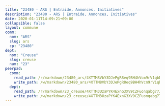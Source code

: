 ```yaml
---
title: "23480 - ARS | Entraide, Annonces, Initiatives"
description: "23480 - ARS | Entraide, Annonces, Initiatives"
date: 2020-01-11T14:09:21+09:00
collapsible: false
layout: commune
comm:
  nom: "ARS"
  slug: ars
  cp: "23480"
dept:
  nom: "Creuse"
  slug: creuse
  num: "23"
peerpad:
  comm:
    read_path: /r/markdown/23480_ars/4XTTM8VbY3DJePgR8eq9BH4hVcm9rV1qbDJXtbgTp7JoRiM3C
    write_path: /w/markdown/23480_ars/4XTTM8VbY3DJePgR8eq9BH4hVcm9rV1qbDJXtbgTp7JoRiM3C-K3TgU5XdiUWBsFbShRUric7VAvABx4BuszqKmyej6CccRpMUgSrFbZxtYqPwwaeqqrMTTp2NBr3kwdcfjAB1KDRi36pHvNb97H9qmGy62cSaG4RV3dnWB6wn4JhGBvpi3ithiS8N
  dept:
    read_path: /r/markdown/23_creuse/4XTTM3UzaPYK4ExnG3XV9CZFuonqabg77JTNiqvJ5MQS23jj7
    write_path: /w/markdown/23_creuse/4XTTM3UzaPYK4ExnG3XV9CZFuonqabg77JTNiqvJ5MQS23jj7-K3TgUKE86JxR4JSYXC5aZe6fqBSBprUrmaVFUW2jmdnpHS2xDyA3bckVFWgGTEWFg2GMkYcK4FztBw3HJgWqQMWmUjaPRWNNPUiVES6qbqTDLs9pxQ3uHzULq9XSj5J8FTp6MDn1
---
```


